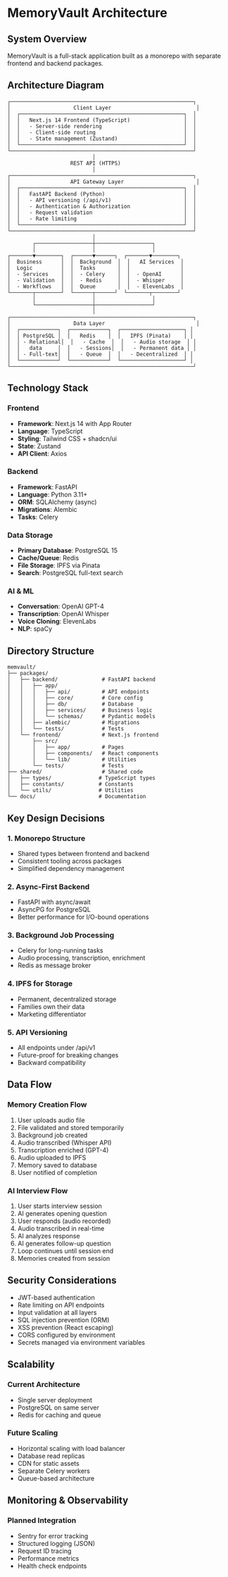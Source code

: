 # MemoryVault Architecture

## System Overview

MemoryVault is a full-stack application built as a monorepo with separate frontend and backend packages.

## Architecture Diagram

```
┌──────────────────────────────────────────────────────────┐
│                    Client Layer                           │
│  ┌────────────────────────────────────────────────────┐  │
│  │   Next.js 14 Frontend (TypeScript)                 │  │
│  │   - Server-side rendering                          │  │
│  │   - Client-side routing                            │  │
│  │   - State management (Zustand)                     │  │
│  └────────────────────────────────────────────────────┘  │
└──────────────────────────────────────────────────────────┘
                           │
                    REST API (HTTPS)
                           │
┌──────────────────────────────────────────────────────────┐
│                   API Gateway Layer                       │
│  ┌────────────────────────────────────────────────────┐  │
│  │   FastAPI Backend (Python)                         │  │
│  │   - API versioning (/api/v1)                       │  │
│  │   - Authentication & Authorization                 │  │
│  │   - Request validation                             │  │
│  │   - Rate limiting                                  │  │
│  └────────────────────────────────────────────────────┘  │
└──────────────────────────────────────────────────────────┘
                           │
        ┌──────────────────┼──────────────────┐
        │                  │                  │
┌───────▼────────┐  ┌──────▼──────┐  ┌───────▼────────┐
│  Business      │  │  Background  │  │   AI Services  │
│  Logic         │  │  Tasks       │  │                │
│  - Services    │  │  - Celery    │  │  - OpenAI      │
│  - Validation  │  │  - Redis     │  │  - Whisper     │
│  - Workflows   │  │  Queue       │  │  - ElevenLabs  │
└───────┬────────┘  └──────┬──────┘  └───────┬────────┘
        │                  │                  │
        └──────────────────┼──────────────────┘
                           │
┌──────────────────────────────────────────────────────────┐
│                    Data Layer                             │
│  ┌────────────┐  ┌────────────┐  ┌────────────────────┐ │
│  │ PostgreSQL │  │   Redis    │  │   IPFS (Pinata)    │ │
│  │ - Relational│  │   - Cache  │  │   - Audio storage  │ │
│  │   data     │  │   - Sessions│  │   - Permanent data │ │
│  │ - Full-text│  │   - Queue  │  │   - Decentralized  │ │
│  └────────────┘  └────────────┘  └────────────────────┘ │
└──────────────────────────────────────────────────────────┘
```

## Technology Stack

### Frontend
- **Framework**: Next.js 14 with App Router
- **Language**: TypeScript
- **Styling**: Tailwind CSS + shadcn/ui
- **State**: Zustand
- **API Client**: Axios

### Backend
- **Framework**: FastAPI
- **Language**: Python 3.11+
- **ORM**: SQLAlchemy (async)
- **Migrations**: Alembic
- **Tasks**: Celery

### Data Storage
- **Primary Database**: PostgreSQL 15
- **Cache/Queue**: Redis
- **File Storage**: IPFS via Pinata
- **Search**: PostgreSQL full-text search

### AI & ML
- **Conversation**: OpenAI GPT-4
- **Transcription**: OpenAI Whisper
- **Voice Cloning**: ElevenLabs
- **NLP**: spaCy

## Directory Structure

```
memvault/
├── packages/
│   ├── backend/              # FastAPI backend
│   │   ├── app/
│   │   │   ├── api/          # API endpoints
│   │   │   ├── core/         # Core config
│   │   │   ├── db/           # Database
│   │   │   ├── services/     # Business logic
│   │   │   └── schemas/      # Pydantic models
│   │   ├── alembic/          # Migrations
│   │   └── tests/            # Tests
│   └── frontend/             # Next.js frontend
│       ├── src/
│       │   ├── app/          # Pages
│       │   ├── components/   # React components
│       │   └── lib/          # Utilities
│       └── tests/            # Tests
├── shared/                   # Shared code
│   ├── types/               # TypeScript types
│   ├── constants/           # Constants
│   └── utils/               # Utilities
└── docs/                    # Documentation
```

## Key Design Decisions

### 1. Monorepo Structure
- Shared types between frontend and backend
- Consistent tooling across packages
- Simplified dependency management

### 2. Async-First Backend
- FastAPI with async/await
- AsyncPG for PostgreSQL
- Better performance for I/O-bound operations

### 3. Background Job Processing
- Celery for long-running tasks
- Audio processing, transcription, enrichment
- Redis as message broker

### 4. IPFS for Storage
- Permanent, decentralized storage
- Families own their data
- Marketing differentiator

### 5. API Versioning
- All endpoints under /api/v1
- Future-proof for breaking changes
- Backward compatibility

## Data Flow

### Memory Creation Flow
1. User uploads audio file
2. File validated and stored temporarily
3. Background job created
4. Audio transcribed (Whisper API)
5. Transcription enriched (GPT-4)
6. Audio uploaded to IPFS
7. Memory saved to database
8. User notified of completion

### AI Interview Flow
1. User starts interview session
2. AI generates opening question
3. User responds (audio recorded)
4. Audio transcribed in real-time
5. AI analyzes response
6. AI generates follow-up question
7. Loop continues until session end
8. Memories created from session

## Security Considerations

- JWT-based authentication
- Rate limiting on API endpoints
- Input validation at all layers
- SQL injection prevention (ORM)
- XSS prevention (React escaping)
- CORS configured by environment
- Secrets managed via environment variables

## Scalability

### Current Architecture
- Single server deployment
- PostgreSQL on same server
- Redis for caching and queue

### Future Scaling
- Horizontal scaling with load balancer
- Database read replicas
- CDN for static assets
- Separate Celery workers
- Queue-based architecture

## Monitoring & Observability

### Planned Integration
- Sentry for error tracking
- Structured logging (JSON)
- Request ID tracing
- Performance metrics
- Health check endpoints

